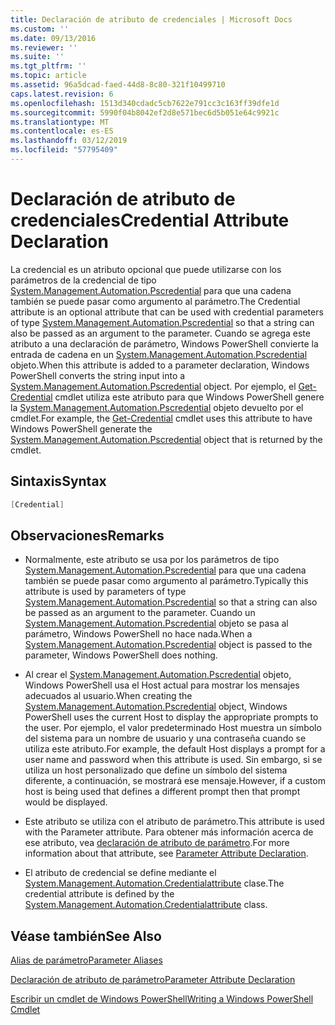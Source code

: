 ```yaml
---
title: Declaración de atributo de credenciales | Microsoft Docs
ms.custom: ''
ms.date: 09/13/2016
ms.reviewer: ''
ms.suite: ''
ms.tgt_pltfrm: ''
ms.topic: article
ms.assetid: 96a5dcad-faed-44d8-8c80-321f10499710
caps.latest.revision: 6
ms.openlocfilehash: 1513d340cdadc5cb7622e791cc3c163ff39dfe1d
ms.sourcegitcommit: 5990f04b8042ef2d8e571bec6d5b051e64c9921c
ms.translationtype: MT
ms.contentlocale: es-ES
ms.lasthandoff: 03/12/2019
ms.locfileid: "57795409"
---
```

# <a name="credential-attribute-declaration"></a><span data-ttu-id="1a584-102">Declaración de atributo de credenciales</span><span class="sxs-lookup"><span data-stu-id="1a584-102">Credential Attribute Declaration</span></span>

<span data-ttu-id="1a584-103">La credencial es un atributo opcional que puede utilizarse con los parámetros de la credencial de tipo [System.Management.Automation.Pscredential](/dotnet/api/System.Management.Automation.PSCredential) para que una cadena también se puede pasar como argumento al parámetro.</span><span class="sxs-lookup"><span data-stu-id="1a584-103">The Credential attribute is an optional attribute that can be used with credential parameters of type [System.Management.Automation.Pscredential](/dotnet/api/System.Management.Automation.PSCredential) so that a string can also be passed as an argument to the parameter.</span></span> <span data-ttu-id="1a584-104">Cuando se agrega este atributo a una declaración de parámetro, Windows PowerShell convierte la entrada de cadena en un [System.Management.Automation.Pscredential](/dotnet/api/System.Management.Automation.PSCredential) objeto.</span><span class="sxs-lookup"><span data-stu-id="1a584-104">When this attribute is added to a parameter declaration, Windows PowerShell converts the string input into a [System.Management.Automation.Pscredential](/dotnet/api/System.Management.Automation.PSCredential) object.</span></span> <span data-ttu-id="1a584-105">Por ejemplo, el [Get-Credential](/powershell/module/Microsoft.PowerShell.Security/Get-Credential) cmdlet utiliza este atributo para que Windows PowerShell genere la [System.Management.Automation.Pscredential](/dotnet/api/System.Management.Automation.PSCredential) objeto devuelto por el cmdlet.</span><span class="sxs-lookup"><span data-stu-id="1a584-105">For example, the [Get-Credential](/powershell/module/Microsoft.PowerShell.Security/Get-Credential) cmdlet uses this attribute to have Windows PowerShell generate the [System.Management.Automation.Pscredential](/dotnet/api/System.Management.Automation.PSCredential) object that is returned by the cmdlet.</span></span>

## <a name="syntax"></a><span data-ttu-id="1a584-106">Sintaxis</span><span class="sxs-lookup"><span data-stu-id="1a584-106">Syntax</span></span>

```csharp
[Credential]
```

## <a name="remarks"></a><span data-ttu-id="1a584-107">Observaciones</span><span class="sxs-lookup"><span data-stu-id="1a584-107">Remarks</span></span>

- <span data-ttu-id="1a584-108">Normalmente, este atributo se usa por los parámetros de tipo [System.Management.Automation.Pscredential](/dotnet/api/System.Management.Automation.PSCredential) para que una cadena también se puede pasar como argumento al parámetro.</span><span class="sxs-lookup"><span data-stu-id="1a584-108">Typically this attribute is used by parameters of type [System.Management.Automation.Pscredential](/dotnet/api/System.Management.Automation.PSCredential) so that a string can also be passed as an argument to the parameter.</span></span> <span data-ttu-id="1a584-109">Cuando un [System.Management.Automation.Pscredential](/dotnet/api/System.Management.Automation.PSCredential) objeto se pasa al parámetro, Windows PowerShell no hace nada.</span><span class="sxs-lookup"><span data-stu-id="1a584-109">When a [System.Management.Automation.Pscredential](/dotnet/api/System.Management.Automation.PSCredential) object is passed to the parameter, Windows PowerShell does nothing.</span></span>

- <span data-ttu-id="1a584-110">Al crear el [System.Management.Automation.Pscredential](/dotnet/api/System.Management.Automation.PSCredential) objeto, Windows PowerShell usa el Host actual para mostrar los mensajes adecuados al usuario.</span><span class="sxs-lookup"><span data-stu-id="1a584-110">When creating the [System.Management.Automation.Pscredential](/dotnet/api/System.Management.Automation.PSCredential) object, Windows PowerShell uses the current Host to display the appropriate prompts to the user.</span></span> <span data-ttu-id="1a584-111">Por ejemplo, el valor predeterminado Host muestra un símbolo del sistema para un nombre de usuario y una contraseña cuando se utiliza este atributo.</span><span class="sxs-lookup"><span data-stu-id="1a584-111">For example, the default Host displays a prompt for a user name and password when this attribute is used.</span></span> <span data-ttu-id="1a584-112">Sin embargo, si se utiliza un host personalizado que define un símbolo del sistema diferente, a continuación, se mostrará ese mensaje.</span><span class="sxs-lookup"><span data-stu-id="1a584-112">However, if a custom host is being used that defines a different prompt then that prompt would be displayed.</span></span>

- <span data-ttu-id="1a584-113">Este atributo se utiliza con el atributo de parámetro.</span><span class="sxs-lookup"><span data-stu-id="1a584-113">This attribute is used with the Parameter attribute.</span></span> <span data-ttu-id="1a584-114">Para obtener más información acerca de ese atributo, vea [declaración de atributo de parámetro](./parameter-attribute-declaration.md).</span><span class="sxs-lookup"><span data-stu-id="1a584-114">For more information about that attribute, see [Parameter Attribute Declaration](./parameter-attribute-declaration.md).</span></span>

- <span data-ttu-id="1a584-115">El atributo de credencial se define mediante el [System.Management.Automation.Credentialattribute](/dotnet/api/System.Management.Automation.CredentialAttribute) clase.</span><span class="sxs-lookup"><span data-stu-id="1a584-115">The credential attribute is defined by the [System.Management.Automation.Credentialattribute](/dotnet/api/System.Management.Automation.CredentialAttribute) class.</span></span>

## <a name="see-also"></a><span data-ttu-id="1a584-116">Véase también</span><span class="sxs-lookup"><span data-stu-id="1a584-116">See Also</span></span>

[<span data-ttu-id="1a584-117">Alias de parámetro</span><span class="sxs-lookup"><span data-stu-id="1a584-117">Parameter Aliases</span></span>](./parameter-aliases.md)

[<span data-ttu-id="1a584-118">Declaración de atributo de parámetro</span><span class="sxs-lookup"><span data-stu-id="1a584-118">Parameter Attribute Declaration</span></span>](./parameter-attribute-declaration.md)

[<span data-ttu-id="1a584-119">Escribir un cmdlet de Windows PowerShell</span><span class="sxs-lookup"><span data-stu-id="1a584-119">Writing a Windows PowerShell Cmdlet</span></span>](./writing-a-windows-powershell-cmdlet.md)
